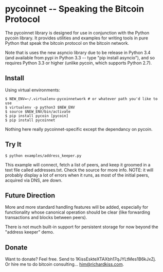 pycoinnet -- Speaking the Bitcoin Protocol
==========================================

The pycoinnet library is designed for use in conjunction with the Python pycoin library. It provides utilities and examples for writing tools in pure Python that speak the bitcoin protocol on the bitcoin network.

Note that is uses the new asyncio library due to be release in Python 3.4 (and available from pypi in Python 3.3 -- type "pip install asyncio"), and so requires Python 3.3 or higher (unlike pycoin, which supports Python 2.7).


Install
-------

Using virtual environments:

```
$ NEW_ENV=~/.virtualenv-pycoinnetwork # or whatever path you'd like to use
$ virtualenv -p python3 $NEW_ENV
$ source $NEW_ENV/bin/activate
$ pip install pycoin [pycoin]
$ pip install pycoinnet
```

Nothing here really pycoinnet-specific except the dependancy on pycoin.


Try It
------

```
$ python examples/address_keeper.py
```

This example will connect, fetch a list of peers, and keep it groomed in a text file called addresses.txt. Check the source for more info. NOTE: it will probably display a lot of errors when it runs, as most of the initial peers, acquired via DNS, are down.

Future Direction
----------------

More and more standard handling features will be added, especially for functionality whose canonical operation should be clear (like forwarding transactions and blocks between peers).

There is not much built-in support for persistent storage for now beyond the "address keeper" demo.


Donate
------

Want to donate? Feel free. Send to 1KissEskteXTAXbh17qJYLtMes1B6kJxZj. Or hire me to do bitcoin consulting... him@richardkiss.com.


[pycoin]: https://github.com/richardkiss/pycoin
